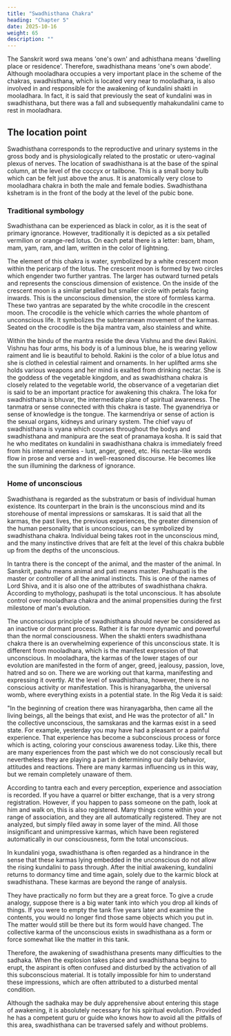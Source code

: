 ```yaml
---
title: "Swadhisthana Chakra"
heading: "Chapter 5"
date: 2025-10-16
weight: 65
description: ""
---
```



The Sanskrit word swa means 'one's own' and adhisthana means 'dwelling place or
residence'. Therefore, swadhisthana means 'one's own abode'. Although mooladhara
occupies a very important place in the scheme of the chakras, swadhisthana, which is
located very near to mooladhara, is also involved in and responsible for the awakening of
kundalini shakti in mooladhara. In fact, it is said that previously the seat of kundalini was
in swadhisthana, but there was a fall and subsequently mahakundalini came to rest in
mooladhara.

## The location point

Swadhisthana corresponds to the reproductive and urinary systems in the gross body
and is physiologically related to the prostatic or utero-vaginal plexus of nerves. The
location of swadhisthana is at the base of the spinal column, at the level of the coccyx or
tailbone. This is a small bony bulb which can be felt just above the anus. It is
anatomically very close to mooladhara chakra in both the male and female bodies.
Swadhisthana kshetram is in the front of the body at the level of the pubic bone.


### Traditional symbology

Swadhisthana can be experienced as black in color, as it is the seat of primary
ignorance. However, traditionally it is depicted as a six petalled vermilion or orange-red
lotus. On each petal there is a letter: bam, bham, mam, yam, ram, and lam, written in the
color of lightning.

The element of this chakra is water, symbolized by a white crescent moon within the
pericarp of the lotus. The crescent moon is formed by two circles which engender two
further yantras. The larger has outward turned petals and represents the conscious
dimension of existence. On the inside of the crescent moon is a similar petalled but
smaller circle with petals facing inwards. This is the unconscious dimension, the store of
formless karma. These two yantras are separated by the white crocodile in the crescent
moon. The crocodile is the vehicle which carries the whole phantom of unconscious life.
It symbolizes the subterranean movement of the karmas. Seated on the crocodile is the
bija mantra vam, also stainless and white.

Within the bindu of the mantra reside the deva Vishnu and the devi Rakini. Vishnu
has four arms, his body is of a luminous blue, he is wearing yellow raiment and lie is
beautiful to behold. Rakini is the color of a blue lotus and she is clothed in celestial
raiment and ornaments. In her uplifted arms she holds various weapons and her mind is
exalted from drinking nectar. She is the goddess of the vegetable kingdom, and as
swadhisthana chakra is closely related to the vegetable world, the observance of a
vegetarian diet is said to be an important practice for awakening this chakra.
The loka for swadhisthana is bhuvar, the intermediate plane of spiritual awareness.
The tanmatra or sense connected with this chakra is taste. The gyanendriya or sense of
knowledge is the tongue. The karmendriya or sense of action is the sexual organs,
kidneys and urinary system. The chief vayu of swadhisthana is vyana which courses
throughout the bodys and swadhisthana and manipura are the seat of pranamaya kosha.
It is said that he who meditates on kundalini in swadhisthana chakra is immediately
freed from his internal enemies - lust, anger, greed, etc. His nectar-like words flow in
prose and verse and in well-reasoned discourse. He becomes like the sun illumining the
darkness of ignorance.


### Home of unconscious

Swadhisthana is regarded as the substratum or basis of individual human existence.
Its counterpart in the brain is the unconscious mind and its storehouse of mental
impressions or samskaras. It is said that all the karmas, the past lives, the previous
experiences, the greater dimension of the human personality that is unconscious, can be
symbolized by swadhisthana chakra. Individual being takes root in the unconscious mind,
and the many instinctive drives that are felt at the level of this chakra bubble up from the
depths of the unconscious.

In tantra there is the concept of the animal, and the master of the animal. In Sanskrit,
pashu means animal and pati means master. Pashupati is the master or controller of all
the animal instincts. This is one of the names of Lord Shiva, and it is also one of the
attributes of swadhisthana chakra. According to mythology, pashupati is the total
unconscious. It has absolute control over mooladhara chakra and the animal propensities
during the first milestone of man's evolution.

The unconscious principle of swadhisthana should never be considered as an inactive
or dormant process. Rather it is far more dynamic and powerful than the normal
consciousness. When the shakti enters swadhisthana chakra there is an overwhelming
experience of this unconscious state. It is different from mooladhara, which is the
manifest expression of that unconscious. In mooladhara, the karmas of the lower stages
of our evolution are manifested in the form of anger, greed, jealousy, passion, love,
hatred and so on. There we are working out that karma, manifesting and expressing it
overtly. At the level of swadhisthana, however, there is no conscious activity or
manifestation. This is hiranyagarbha, the universal womb, where everything exists in a
potential state. In the Rig Veda it is said:

"In the beginning of creation there was hiranyagarbha, then came all the living
beings, all the beings that exist, and He was the protector of all."
In the collective unconscious, the samskaras and the karmas exist in a seed state. For
example, yesterday you may have had a pleasant or a painful experience. That experience
has become a subconscious process or force which is acting, coloring your conscious
awareness today. Like this, there are many experiences from the past which we do not
consciously recall but nevertheless they are playing a part in determining our daily
behavior, attitudes and reactions. There are many karmas influencing us in this way, but
we remain completely unaware of them.

According to tantra each and every perception, experience and association is
recorded. If you have a quarrel or bitter exchange, that is a very strong registration.
However, if you happen to pass someone on the path, look at him and walk on, this is
also registered. Many things come within your range of association, and they are all
automatically registered. They are not analyzed, but simply filed away in some layer of
the mind. All those insignificant and unimpressive karmas, which have been registered
automatically in our consciousness, form the total unconscious.

In kundalini yoga, swadhisthana is often regarded as a hindrance in the sense that
these karmas lying embedded in the unconscious do not allow the rising kundalini to pass
through. After the initial awakening, kundalini returns to dormancy time and time again,
solely due to the karmic block at swadhisthana. These karmas are beyond the range of
analysis. 

They have practically no form but they are a great force. To give a crude
analogy, suppose there is a big water tank into which you drop all kinds of things. If you
were to empty the tank five years later and examine the contents, you would no longer
find those same objects which you put in. The matter would still be there but its form
would have changed. The collective karma of the unconscious exists in swadhisthana as a
form or force somewhat like the matter in this tank.

Therefore, the awakening of swadhisthana presents many difficulties to the sadhaka.
When the explosion takes place and swadhisthana begins to erupt, the aspirant is often
confused and disturbed by the activation of all this subconscious material. It is totally
impossible for him to understand these impressions, which are often attributed to a
disturbed mental condition.

Although the sadhaka may be duly apprehensive about entering this stage of
awakening, it is absolutely necessary for his spiritual evolution. Provided he has a
competent guru or guide who knows how to avoid all the pitfalls of this area,
swadhisthana can be traversed safely and without problems.
